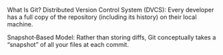 What Is Git?
Distributed Version Control System (DVCS): Every developer has a full copy of the repository (including its history) on their local machine.

Snapshot‑Based Model: Rather than storing diffs, Git conceptually takes a “snapshot” of all your files at each commit.
